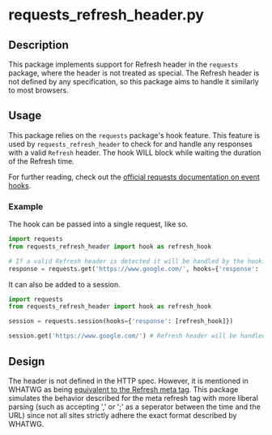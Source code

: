# requests_refresh_header.py

## Description

This package implements support for Refresh header in the ```requests``` package, where the header is not treated as special. The Refresh header is not defined by any specification, so this package aims to handle it similarly to most browsers.

## Usage

This package relies on the `requests` package's hook feature. This feature is used by `requests_refresh_header` to check for and handle any responses with a valid `Refresh` header. The hook WILL block while waiting the duration of the Refresh time.

For further reading, check out the [official requests documentation on event hooks](https://requests.readthedocs.io/en/latest/user/advanced/#event-hooks).

### Example

The hook can be passed into a single request, like so.

```python
import requests
from requests_refresh_header import hook as refresh_hook

# If a valid Refresh header is detected it will be handled by the hook.
response = requests.get('https://www.google.com/', hooks={'response': [refresh_hook]})
```

It can also be added to a session.

```python
import requests
from requests_refresh_header import hook as refresh_hook

session = requests.session(hooks={'response': [refresh_hook]})

session.get('https://www.google.com/') # Refresh header will be handled for any requests from this session.
```

## Design

The header is not defined in the HTTP spec. However, it is mentioned in WHATWG as being [equivalent to the Refresh meta tag](https://html.spec.whatwg.org/dev/document-lifecycle.html#the-refresh-header). This package simulates the behavior described for the meta refresh tag with more liberal parsing (such as accepting ',' or ';' as a seperator between the time and the URL) since not all sites strictly adhere the exact format described by WHATWG.

